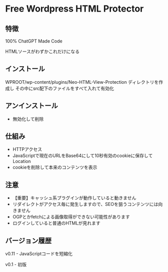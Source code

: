 # Free Wordpress HTML Protector

## 特徴
100% ChatGPT Made Code

HTMLソースがわずかこれだけになる

 <script>document.cookie="encoded_url=Lw==;max-age=10;path=/";var encodedUrl="Lw==",decodedUrl=atob(encodedUrl);window.location.href=decodedUrl;</script>

## インストール
WPROOT/wp-content/plugins/Neo-HTML-View-Protection ディレクトリを作成し
その中にsrc配下のファイルをすべて入れて有効化

## アンインストール
- 無効化して削除

## 仕組み
- HTTPアクセス
- JavaScriptで現在のURLをBase64にして10秒有効のcookieに保存してLocation
- cookieを削除して本来のコンテンツを表示

## 注意
- 【重要】キャッシュ系プラグインが動作していると動きません
- リダイレクトがアクセス毎に発生しますので、SEOを狙うコンテンツには向きません
- OGPとかfetchによる画像取得ができない可能性があります
- ログインしていると普通のHTMLが見れます

## バージョン履歴
v0.11 - JavaScriptコードを短縮化

v0.1 - 初版
